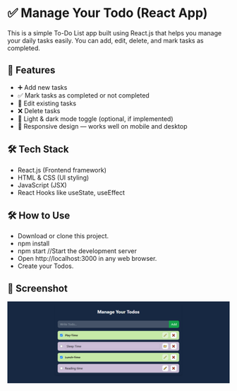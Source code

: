 # ✅ Manage Your Todo (React App)
This is a simple To-Do List app built using React.js that helps you manage your daily tasks easily. You can add, edit, delete, and mark tasks as completed.

## 🚀 Features
   - ➕ Add new tasks
   - ✅ Mark tasks as completed or not completed
   - 📝 Edit existing tasks
   - ❌ Delete tasks
   - 🌙 Light & dark mode toggle (optional, if implemented)
   - 📱 Responsive design — works well on mobile and desktop

## 🛠️ Tech Stack
   - React.js (Frontend framework)
   - HTML & CSS (UI styling)
   - JavaScript (JSX)
   - React Hooks like useState, useEffect

## 🛠️ How to Use
   - Download or clone this project.
   - npm install
   - npm start    //Start the development server
   - Open http://localhost:3000 in any web browser.
   - Create your Todos.
 
## 📸 Screenshot
 ![image alt](https://github.com/Lalit-Mohan-Cloud/Manage-Your-Todos/blob/main/image.png?raw=true)

 
